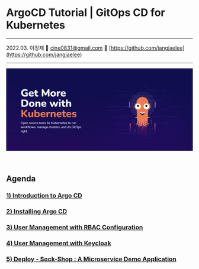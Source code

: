 # ArgoCD Tutorial | GitOps CD for Kubernetes

---

2022.03. 이장재    📧 cine0831@gmail.com     📂 [https://github.com/jangjaelee](https://github.com/jangjaelee)

---

![ArgoCD_wallpapaer_3.png](https://github.com/jangjaelee/tutorials-argocd/blob/main/img/ArgoCD_wallpapaer_3.png)

&nbsp;

## Agenda
### [**1) Introduction to Argo CD**](https://github.com/jangjaelee/tutorials-argocd/wiki/1\)-Introduction-to-Argo-CD)
### [**2) Installing Argo CD**](https://github.com/jangjaelee/tutorials-argocd/wiki/2\)-Installing-Argo-CD-(included-HA))
### [**3) User Management with RBAC Configuration**](https://github.com/jangjaelee/tutorials-argocd/wiki/3\)-User-Management-with-RBAC-Configuration)
### [**4) User Management with Keycloak**](https://github.com/jangjaelee/tutorials-argocd/wiki/4\)-User-Management-with-Keycloak)
### [**5) Deploy - Sock-Shop : A Microservice Demo Application**](https://github.com/jangjaelee/tutorials-argocd/wiki/5\)-Deploy\--a-Sock-Shop-\(A-Microservice-Demo-Application\))
